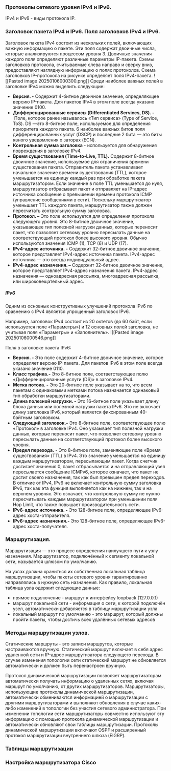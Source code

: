 ### Протоколы сетевого уровня IPv4 и IPv6.
IPv4 и IPv6 - виды протокола IP.

### Заголовок пакета IPv4 и IPv6. Поля заголовков IPv4 и IPv6.
Заголовок пакета IPv4 состоит из нескольких полей, включающих важную информацию о пакете. Эти поля содержат двоичные числа, которые анализируются процессом уровня 3.
Двоичные значения каждого поля определяют различные параметры IP-пакета. Схемы заголовков протокола, считываемые слева направо и сверху вниз, предоставляют наглядную информацию о полях протоколов. Схема заголовков IP-протокола на рисунке определяет поля IPv4-пакета.
![[Pasted image 20250106000300.png]]
Среди наиболее важных полей в заголовке IPv4 можно выделить следующие:
- **Версия. -** Содержит 4-битное двоичное значение, определяющее версию IP-пакета. Для пакетов IPv4 в этом поле всегда указано значение 0100.
- **Дифференцированные сервисы (Differentiated Services, DS). -** Поле, которое ранее называлось «Тип сервиса» (Type of Service, ToS). DS —это 8-битное поле, используемое для определения приоритета каждого пакета. 6 наиболее важных битов поля дифференцированных услуг (DSCP) и последние 2 бита — это биты явного уведомления о заторах (ECN).
- **Контрольная сумма заголовка** - используется для обнаружения повреждения в заголовке IPv4.
- **Время существования (Time-to-Live, TTL).** Содержит 8-битное двоичное значение, используемое для ограничения времени существования пакета. Отправитель пакета устанавливает начальное значение времени существования (TTL), которое уменьшается на единицу каждый раз при обработке пакета маршрутизатором. Если значение в поле TTL уменьшается до нуля, маршрутизатор отбрасывает пакет и отправляет на IP-адрес источника сообщение о превышении времени протокола ICMP (управление сообщениями в сети). Поскольку маршрутизатор уменьшает TTL каждого пакета, маршрутизатор также должен пересчитать контрольную сумму заголовка.
- **Протокол. –** Это поле используется для определения протокола следующего уровня. Это 8-битное двоичное значение, указывающее тип полезной нагрузки данных, которые переносит пакет, что позволяет сетевому уровню пересылать данные на соответствующий протокол более высокого уровня. Обычно используются значения ICMP (1), TCP (6) и UDP (17).
- **IPv4-адрес источника. -** Содержит 32-битное двоичное значение, которое представляет IPv4-адрес источника пакета. IPv4-адрес источника — это всегда индивидуальный адрес.
- **IPv4-адрес назначения. –** Содержит 32-битное двоичное значение, которое представляет IPv4-адрес назначения пакета. IPv4-адрес назначения — одноадресная рассылка, многоадресная рассылка, или широковещательный адрес.

##### IPv6
Одним из основных конструктивных улучшений протокола IPv6 по сравнению с IPv4 является упрощенный заголовок IPv6.

Например, заголовок IPv4 состоит из 20 октетов (до 60 байт, если используется поле «Параметры») и 12 основных полей заголовка, не учитывая поля «Параметры» и «Заполнитель».
![[Pasted image 20250106000546.png]]

Поля в заголовке пакета IPv6:
- **Версия. -** Это поле содержит 4-битное двоичное значение, которое определяет версию IP-пакета. Для пакетов IPv6 в этом поле всегда указано значение 0110.
- **Класс трафика.-** Это 8-битное поле, соответствующее полю «Дифференцированные услуги (DS)» в заголовке IPv4.
- **Метка потока. -** Это 20-битное поле указывает на то, что всем пакетам с одинаковыми метками потока назначается одинаковый тип обработки маршрутизаторами.
- **Длина полезной нагрузки. -** Это 16-битное поле указывает длину блока данных или полезной нагрузки пакета IPv6. Это не включает длину заголовка IPv6, который является фиксированным 40-байтным заголовком.
- **Следующий заголовок.-** Это 8-битное поле, соответствующее полю «Протокол» в заголовке IPv4. Оно указывает тип полезной нагрузки данных, которые переносит пакет, что позволяет сетевому уровню пересылать данные на соответствующий протокол более высокого уровня.
- **Предел перехода.** - Это 8-битное поле, заменяющее поле «Время существования» (TTL) в IPv4. Это значение уменьшается на единицу каждым маршрутизатором, пересылающим пакет. Когда счетчик достигает значения 0, пакет отбрасывается и на отправляющий узел пересылается сообщение ICMPv6, которое означает, что пакет не достиг своего назначения, так как был превышен предел переходов. В отличие от IPv4, IPv6 не включает контрольную сумму заголовка IPv6, так как эта функция выполняется как на нижнем, так и на верхнем уровнях. Это означает, что контрольную сумму не нужно пересчитывать каждым маршрутизатором при уменьшении поля Hop Limit, что также повышает производительность сети.
- **IPv6-адрес источника. -** Это 128-битное поле, определяющее IPv6-адрес хоста-отправителя.
- **IPv6-адрес назначения.-** Это 128-битное поле, определяющее IPv6-адрес хоста-получателя.


### Маршрутизация.
Маршрутизация — это процесс определения наилучшего пути к узлу назначения. Маршрутизатор, подключённый к сегменту локальной сети, называется шлюзом по умолчанию.

На узлах должна храниться их собственная локальная таблица маршрутизации, чтобы пакеты сетевого уровня гарантированно направлялись в нужную сеть назначения.
Как правило, локальная таблица узла  одержит следующие данные:
- прямое подключение - маршрут к интерфейсу loopback (127.0.0.1)
- маршрут локальной сети - информация о сети, к которой подключён узел, автоматически добавляется в таблицу маршрутизации узла
- локальный маршрут по умолчанию - это маршрут, который должны пройти пакеты, чтобы достичь всех удалённых сетевых адресов
### Методы маршрутизации узлов. 
Статические маршруты - это записи маршрутов, которые настраиваются вручную. Статический маршрут включает в себя адрес удаленной сети и IP-адрес маршрутизатора следующего перехода. В случае изменения топологии сети статический маршрут не обновляется автоматически и должен быть перенастроен вручную.

Протокол динамической маршрутизации позволяет маршрутизаторам автоматически получать информацию о удаленных сетях, включая маршрут по умолчанию, от других маршрутизаторов. Маршрутизаторы, использующие протоколы динамической маршрутизации, автоматически обмениваются информацией о маршрутизации с другими маршрутизаторами и выполняют обновления в случае каких-либо изменений в топологии без участия сетевого администратора. При изменении топологии сети маршрутизаторы совместно используют эту информацию с помощью протокола динамической маршрутизации и автоматически обновляют свои таблицы маршрутизации.
Протоколы динамической маршрутизации включают OSPF и расширенный протокол маршрутизации внутреннего шлюза (EIGRP).
### Таблицы маршрутизации

### Настройка маршрутизатора Cisco